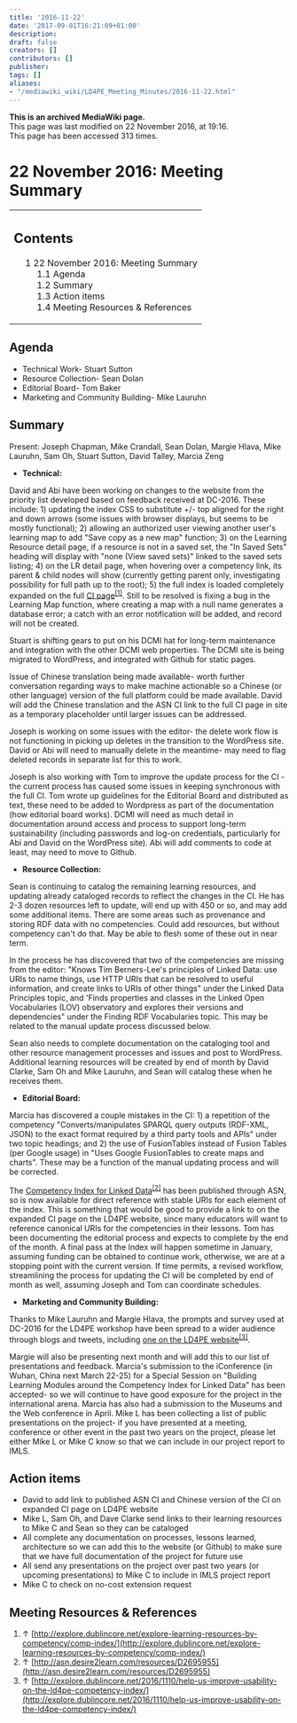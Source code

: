 ```yaml
---
title: '2016-11-22'
date: '2017-09-01T16:21:09+01:00'
description: 
draft: false
creators: []
contributors: []
publisher: 
tags: []
aliases:
- "/mediawiki_wiki/LD4PE_Meeting_Minutes/2016-11-22.html"
---
```


 **This is an archived MediaWiki page.**  
This page was last modified on 22 November 2016, at 19:16.  
This page has been accessed 313 times.

# 22 November 2016: Meeting Summary 
<table id="toc" class="toc">
  <tr>
    <td>
      <div id="toctitle">
        <h2>Contents</h2>
      </div>
      <ul>
        <li class="toclevel-1 tocsection-1">
          <a href="#22_November_2016:_Meeting_Summary"><span class="tocnumber">1</span> <span class="toctext">22 November 2016: Meeting Summary</span></a>
          <ul>
            <li class="toclevel-2 tocsection-2"><a href="#Agenda"><span class="tocnumber">1.1</span> <span class="toctext">Agenda</span></a></li>
            <li class="toclevel-2 tocsection-3"><a href="#Summary"><span class="tocnumber">1.2</span> <span class="toctext">Summary</span></a></li>
            <li class="toclevel-2 tocsection-4"><a href="#Action_items"><span class="tocnumber">1.3</span> <span class="toctext">Action items</span></a></li>
            <li class="toclevel-2 tocsection-5"><a href="#Meeting_Resources_.26_References"><span class="tocnumber">1.4</span> <span class="toctext">Meeting Resources &amp; References</span></a></li>
          </ul>
        </li>
      </ul>
    </td>
  </tr>
</table>


## Agenda 

- Technical Work- Stuart Sutton 
- Resource Collection- Sean Dolan
- Editorial Board- Tom Baker 
- Marketing and Community Building- Mike Lauruhn

## Summary 

Present: Joseph Chapman, Mike Crandall, Sean Dolan, Margie Hlava, Mike Lauruhn, Sam Oh, Stuart Sutton, David Talley, Marcia Zeng

- **Technical:**

David and Abi have been working on changes to the website from the priority list developed based on feedback received at DC-2016. These include: 1) updating the index CSS to substitute +/- top aligned for the right and down arrows (some issues with browser displays, but seems to be mostly functional); 2) allowing an authorized user viewing another user's learning map to add "Save copy as a new map" function; 3) on the Learning Resource detail page, if a resource is not in a saved set, the "In Saved Sets" heading will display with "none (View saved sets)" linked to the saved sets listing; 4) on the LR detail page, when hovering over a competency link, its parent & child nodes will show (currently getting parent only, investigating possibility for full path up to the root); 5) the full index is loaded completely expanded on the full [CI page](http://explore.dublincore.net/explore-learning-resources-by-competency/comp-index/)<sup id="cite_ref-0" class="reference"><a href="#cite_note-0">[1]</a></sup>. Still to be resolved is fixing a bug in the Learning Map function, where creating a map with a null name generates a database error; a catch with an error notification will be added, and record will not be created.

Stuart is shifting gears to put on his DCMI hat for long-term maintenance and integration with the other DCMI web properties. The DCMI site is being migrated to WordPress, and integrated with Github for static pages.

Issue of Chinese translation being made available- worth further conversation regarding ways to make machine actionable so a Chinese (or other language) version of the full platform could be made available. David will add the Chinese translation and the ASN CI link to the full CI page in site as a temporary placeholder until larger issues can be addressed.

Joseph is working on some issues with the editor- the delete work flow is not functioning in picking up deletes in the transition to the WordPress site. David or Abi will need to manually delete in the meantime- may need to flag deleted records in separate list for this to work.

Joseph is also working with Tom to improve the update process for the CI - the current process has caused some issues in keeping synchronous with the full CI. Tom wrote up guidelines for the Editorial Board and distributed as text, these need to be added to Wordpress as part of the documentation (how editorial board works). DCMI will need as much detail in documentation around access and process to support long-term sustainability (including passwords and log-on credentials, particularly for Abi and David on the WordPress site). Abi will add comments to code at least, may need to move to Github.

- **Resource Collection:**

Sean is continuing to catalog the remaining learning resources, and updating already cataloged records to reflect the changes in the CI. He has 2-3 dozen resources left to update, will end up with 450 or so, and may add some additional items. There are some areas such as provenance and storing RDF data with no competencies. Could add resources, but without competency can't do that. May be able to flesh some of these out in near term.

In the process he has discovered that two of the competencies are missing from the editor: "Knows Tim Berners-Lee's principles of Linked Data: use URIs to name things, use HTTP URIs that can be resolved to useful information, and create links to URIs of other things" under the Linked Data Principles topic, and 'Finds properties and classes in the Linked Open Vocabularies (LOV) observatory and explores their versions and dependencies" under the Finding RDF Vocabularies topic. This may be related to the manual update process discussed below.

Sean also needs to complete documentation on the cataloging tool and other resource management processes and issues and post to WordPress. Additional learning resources will be created by end of month by David Clarke, Sam Oh and Mike Lauruhn, and Sean will catalog these when he receives them.

- **Editorial Board:**

Marcia has discovered a couple mistakes in the CI: 1) a repetition of the competency "Converts/manipulates SPARQL query outputs (RDF-XML, JSON) to the exact format required by a third party tools and APIs" under two topic headings; and 2) the use of FusionTables instead of Fusion Tables (per Google usage) in "Uses Google FusionTables to create maps and charts". These may be a function of the manual updating process and will be corrected.

The [Competency Index for Linked Data](http://asn.desire2learn.com/resources/D2695955)<sup id="cite_ref-1" class="reference"><a href="#cite_note-1">[2]</a></sup> has been published through ASN, so is now available for direct reference with stable URIs for each element of the index. This is something that would be good to provide a link to on the expanded CI page on the LD4PE website, since many educators will want to reference canonical URIs for the competencies in their lessons. Tom has been documenting the editorial process and expects to complete by the end of the month. A final pass at the Index will happen sometime in January, assuming funding can be obtained to continue work, otherwise, we are at a stopping point with the current version. If time permits, a revised workflow, streamlining the process for updating the CI will be completed by end of month as well, assuming Joseph and Tom can coordinate schedules.

- **Marketing and Community Building:**

Thanks to Mike Lauruhn and Margie Hlava, the prompts and survey used at DC-2016 for the LD4PE workshop have been spread to a wider audience through blogs and tweets, including [one on the LD4PE website](http://explore.dublincore.net/2016/11/10/help-us-improve-usability-on-the-ld4pe-competency-index/)<sup id="cite_ref-2" class="reference"><a href="#cite_note-2">[3]</a></sup>.

Margie will also be presenting next month and will add this to our list of presentations and feedback. Marcia's submission to the iConference (in Wuhan, China next March 22-25) for a Special Session on "Building Learning Modules around the Competency Index for Linked Data" has been accepted- so we will continue to have good exposure for the project in the international arena. Marcia has also had a submission to the Museums and the Web conference in April. Mike L has been collecting a list of public presentations on the project- if you have presented at a meeting, conference or other event in the past two years on the project, please let either Mike L or Mike C know so that we can include in our project report to IMLS.

## Action items 

- David to add link to published ASN CI and Chinese version of the CI on expanded CI page on LD4PE website
- Mike L, Sam Oh, and Dave Clarke send links to their learning resources to Mike C and Sean so they can be cataloged
- All complete any documentation on processes, lessons learned, architecture so we can add this to the website (or Github) to make sure that we have full documentation of the project for future use
- All send any presentations on the project over past two years (or upcoming presentations) to Mike C to include in IMLS project report
- Mike C to check on no-cost extension request

## Meeting Resources & References 

1. ↑ [http://explore.dublincore.net/explore-learning-resources-by-competency/comp-index/](http://explore.dublincore.net/explore-learning-resources-by-competency/comp-index/)
2. ↑ [http://asn.desire2learn.com/resources/D2695955](http://asn.desire2learn.com/resources/D2695955)
3. ↑ [http://explore.dublincore.net/2016/1110/help-us-improve-usability-on-the-ld4pe-competency-index/](http://explore.dublincore.net/2016/1110/help-us-improve-usability-on-the-ld4pe-competency-index/)

